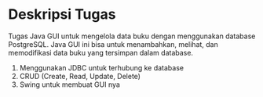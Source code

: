 # Deskripsi Tugas
Tugas Java GUI untuk mengelola data buku dengan menggunakan database PostgreSQL. Java GUI ini bisa untuk menambahkan, melihat, dan memodifikasi data buku yang tersimpan dalam database.

1. Menggunakan JDBC untuk terhubung ke database
2. CRUD (Create, Read, Update, Delete)
3. Swing untuk membuat GUI nya
